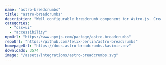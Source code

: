 ```yaml
---
name: "astro-breadcrumbs"
title: "astro-breadcrumbs"
description: "Well configurable breadcrumb component for Astro.js. Create breadcrumbs completely dynamically or specify exactly how they should look."
categories:
  - "css+ui"
  - "accessibility"
npmUrl: "https://www.npmjs.com/package/astro-breadcrumbs"
repoUrl: "https://github.com/felix-berlin/astro-breadcrumbs"
homepageUrl: "https://docs.astro-breadcrumbs.kasimir.dev"
downloads: 3574
image: "/assets/integrations/astro-breadcrumbs.svg"
---
```

